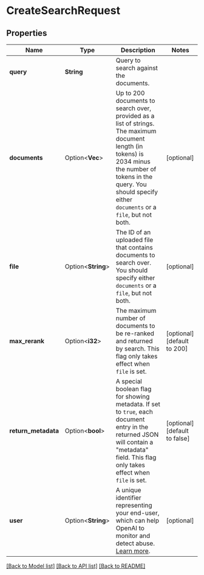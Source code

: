 # CreateSearchRequest

## Properties

Name | Type | Description | Notes
------------ | ------------- | ------------- | -------------
**query** | **String** | Query to search against the documents. | 
**documents** | Option<**Vec<String>**> | Up to 200 documents to search over, provided as a list of strings.  The maximum document length (in tokens) is 2034 minus the number of tokens in the query.  You should specify either `documents` or a `file`, but not both.  | [optional]
**file** | Option<**String**> | The ID of an uploaded file that contains documents to search over.  You should specify either `documents` or a `file`, but not both.  | [optional]
**max_rerank** | Option<**i32**> | The maximum number of documents to be re-ranked and returned by search.  This flag only takes effect when `file` is set.  | [optional][default to 200]
**return_metadata** | Option<**bool**> | A special boolean flag for showing metadata. If set to `true`, each document entry in the returned JSON will contain a \"metadata\" field.  This flag only takes effect when `file` is set.  | [optional][default to false]
**user** | Option<**String**> | A unique identifier representing your end-user, which can help OpenAI to monitor and detect abuse. [Learn more](/docs/guides/safety-best-practices/end-user-ids).  | [optional]

[[Back to Model list]](../README.md#documentation-for-models) [[Back to API list]](../README.md#documentation-for-api-endpoints) [[Back to README]](../README.md)



